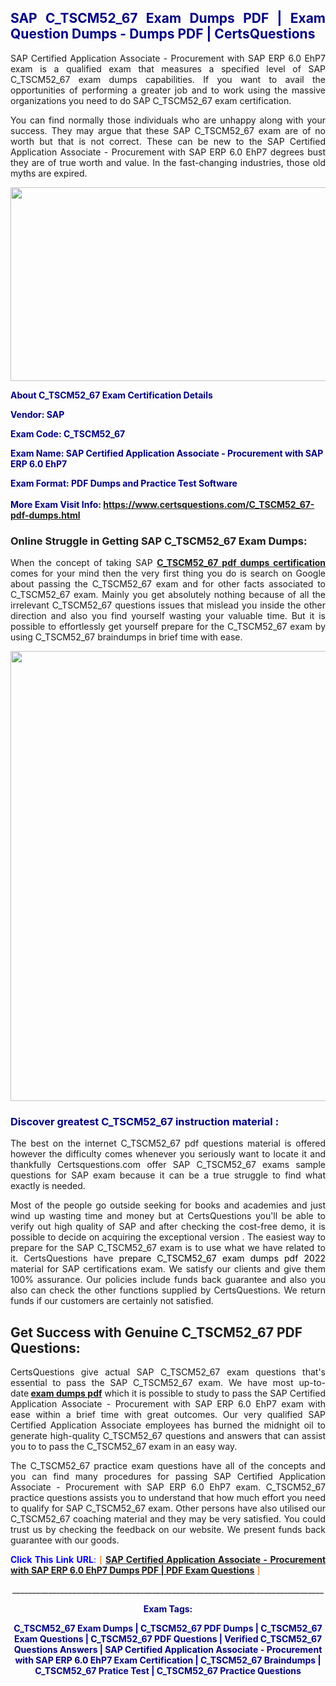 <h2 style="text-align: justify;"><span style="color: #000080;">SAP C_TSCM52_67 Exam Dumps PDF | Exam Question Dumps - Dumps PDF | CertsQuestions</span></h2>
<p style="text-align: justify;">SAP Certified Application Associate - Procurement with SAP ERP 6.0 EhP7 exam is a qualified exam that measures a specified level of SAP  C_TSCM52_67 exam dumps capabilities. If you want to avail the opportunities of performing a greater job and to work using the massive organizations you need to do SAP C_TSCM52_67 exam certification.</p>
<p style="text-align: justify;">You can find normally those individuals who are unhappy along with your success. They may argue that these SAP  C_TSCM52_67 exam are of no worth but that is not correct. These can be new to the SAP Certified Application Associate - Procurement with SAP ERP 6.0 EhP7 degrees bust they are of true worth and value. In the fast-changing industries, those old myths are expired.</p>
<p><img style="display: block; margin-left: auto; margin-right: auto;" src="https://i.imgur.com/eaP4ae9.png" width="840" height="310" /></p>
<p><span style="color: #000080;"><strong>About C_TSCM52_67 Exam Certification Details</strong></span></p>
<p><span style="color: #000080;"><strong>Vendor: SAP<br /></strong></span></p>
<p><span style="color: #000080;"><strong>Exam Code: C_TSCM52_67</strong></span></p>
<p><span style="color: #000080;"><strong>Exam Name: SAP Certified Application Associate - Procurement with SAP ERP 6.0 EhP7</strong></span></p>
<p><span style="color: #000080;"><strong>Exam Format: PDF Dumps and Practice Test Software<br /><br />More Exam Visit Info: <span style="color: #ff6600;"><a href="https://www.certsquestions.com/C_TSCM52_67-pdf-dumps.html">https://www.certsquestions.com/C_TSCM52_67-pdf-dumps.html</a></span></strong></span></p>
<h3>Online Struggle in Getting SAP C_TSCM52_67 Exam Dumps:</h3>
<p style="text-align: justify;">When the concept of taking SAP <a href="https://www.certsquestions.com/C_TSCM52_67-pdf-dumps.html"><strong> C_TSCM52_67 pdf dumps certification</strong></a> comes for your mind then the very first thing you do is search on Google about passing the C_TSCM52_67 exam and for other facts associated to C_TSCM52_67 exam. Mainly you get absolutely nothing because of all the irrelevant C_TSCM52_67 questions issues that mislead you inside the other direction and also you find yourself wasting your valuable time. But it is possible to effortlessly get yourself prepare for the C_TSCM52_67 exam by using C_TSCM52_67 braindumps in brief time with ease.</p>
<p><a href="https://www.certsquestions.com/C_TSCM52_67-pdf-dumps.html"><img style="display: block; margin-left: auto; margin-right: auto;" src="https://i.imgur.com/pxhoKQ2.png" width="720" /></a></p>
<h3><span style="color: #000080;">Discover greatest  C_TSCM52_67 instruction material :</span></h3>
<p style="text-align: justify;">The best on the internet C_TSCM52_67 pdf questions material is offered however the difficulty comes whenever you seriously want to locate it and thankfully Certsquestions.com offer SAP C_TSCM52_67 exams sample questions for SAP  exam because it can be a true struggle to find what exactly is needed.</p>
<p style="text-align: justify;">Most of the people go outside seeking for books and academies and just wind up wasting time and money but at CertsQuestions you'll be able to verify out high quality of SAP  and after checking the cost-free demo, it is possible to decide on acquiring the exceptional version . The easiest way to prepare for the SAP C_TSCM52_67 exam is to use what we have related to it. CertsQuestions have <span style="color: #000000;">prepare C_TSCM52_67 exam dumps pdf 2022</span> material for SAP certifications exam. We satisfy our clients and give them 100% assurance. Our policies include funds back guarantee and also you also can check the other functions supplied by CertsQuestions. We return funds if our customers are certainly not satisfied.</p>
<h2>Get Success with Genuine C_TSCM52_67 PDF Questions:</h2>
<p style="text-align: justify;">CertsQuestions give actual SAP C_TSCM52_67 exam questions that's essential to pass the SAP  C_TSCM52_67 exam. We have most up-to-date<strong>&nbsp;<a href="https://www.certsquestions.com/">exam dumps pdf</a></strong>&nbsp;which it is possible to study to pass the SAP Certified Application Associate - Procurement with SAP ERP 6.0 EhP7 exam with ease within a brief time with great outcomes. Our very qualified SAP Certified Application Associate employees has burned the midnight oil to generate high-quality C_TSCM52_67 questions and answers that can assist you to to pass the C_TSCM52_67 exam in an easy way.</p>
<p style="text-align: justify;">The C_TSCM52_67 practice exam questions have all of the concepts and you can find many procedures for passing SAP Certified Application Associate - Procurement with SAP ERP 6.0 EhP7 exam. C_TSCM52_67 practice questions assists you to understand that how much effort you need to qualify for SAP  C_TSCM52_67 exam. Other persons have also utilised our C_TSCM52_67 coaching material and they may be very satisfied. You could trust us by checking the feedback on our website. We present funds back guarantee with our goods.</p>
<p style="text-align: justify;"><span style="color: #0000ff;"><strong>Click This Link URL</strong>:</span> <span style="color: #ff6600;">[ <strong><a href="https://www.certsquestions.com/sap-certified-application-associate-certification.html">SAP Certified Application Associate - Procurement with SAP ERP 6.0 EhP7 Dumps PDF | PDF Exam Questions</a></strong> ]</span></p>
<p style="text-align: center;">______________________________________________________________________________</p>
<p style="text-align: center;"><span style="color: #000080;"><strong>Exam Tags:</strong></span></p>
<p style="text-align: center;"><span style="color: #000080;"><strong>C_TSCM52_67 Exam Dumps | C_TSCM52_67 PDF Dumps | C_TSCM52_67 Exam Questions | C_TSCM52_67 PDF Questions | Verified C_TSCM52_67 Questions Answers | SAP Certified Application Associate - Procurement with SAP ERP 6.0 EhP7 Exam Certification | C_TSCM52_67 Braindumps | C_TSCM52_67 Pratice Test | C_TSCM52_67 Practice Questions</strong></span></p>
